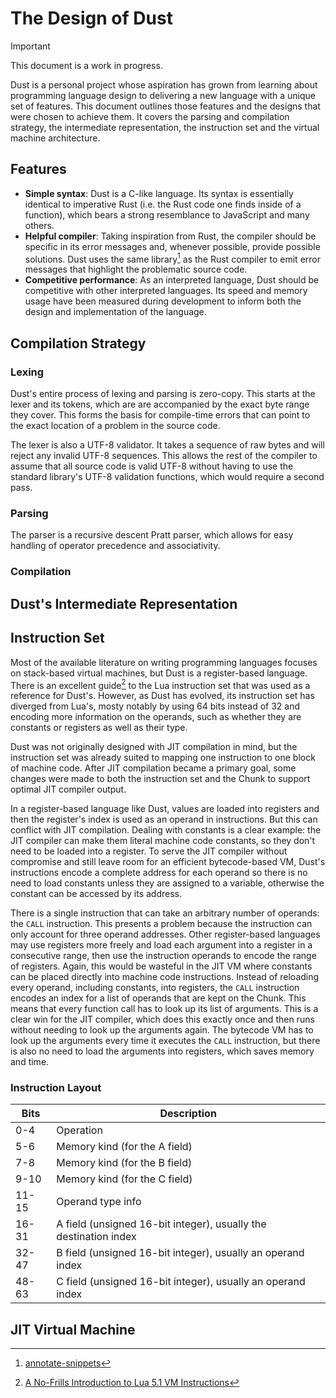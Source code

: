 # The Design of Dust

> [!IMPORTANT]
>
> This document is a work in progress.

Dust is a personal project whose aspiration has grown from learning about programming language
design to delivering a new language with a unique set of features. This document outlines those
features and the designs that were chosen to achieve them. It covers the parsing and compilation
strategy, the intermediate representation, the instruction set and the virtual machine architecture.

## Features

- **Simple syntax**: Dust is a C-like language. Its syntax is essentially identical to imperative
  Rust (i.e. the Rust code one finds inside of a function), which bears a strong resemblance to
  JavaScript and many others.
- **Helpful compiler**: Taking inspiration from Rust, the compiler should be specific in its error
  messages and, whenever possible, provide possible solutions. Dust uses the same library[^1] as the
  Rust compiler to emit error messages that highlight the problematic source code.
- **Competitive performance**: As an interpreted language, Dust should be competitive with other
  interpreted languages. Its speed and memory usage have been measured during development to inform
  both the design and implementation of the language.

## Compilation Strategy

### Lexing

Dust's entire process of lexing and parsing is zero-copy. This starts at the lexer and its tokens,
which are are accompanied by the exact byte range they cover. This forms the basis for compile-time
errors that can point to the exact location of a problem in the source code.

The lexer is also a UTF-8 validator. It takes a sequence of raw bytes and will reject any invalid
UTF-8 sequences. This allows the rest of the compiler to assume that all source code is valid UTF-8
without having to use the standard library's UTF-8 validation functions, which would require a
second pass.

### Parsing

The parser is a recursive descent Pratt parser, which allows for easy handling of operator
precedence and associativity.

### Compilation

## Dust's Intermediate Representation

## Instruction Set

Most of the available literature on writing programming languages focuses on stack-based virtual
machines, but Dust is a register-based language. There is an excellent guide[^2] to the Lua
instruction set that was used as a reference for Dust's. However, as Dust has evolved, its
instruction set has diverged from Lua's, mosty notably by using 64 bits instead of 32 and encoding
more information on the operands, such as whether they are constants or registers as well as their
type.

Dust was not originally designed with JIT compilation in mind, but the instruction set was already
suited to mapping one instruction to one block of machine code. After JIT compilation became a
primary goal, some changes were made to both the instruction set and the Chunk to support optimal
JIT compiler output.

In a register-based language like Dust, values are loaded into registers and then the register's
index is used as an operand in instructions. But this can conflict with JIT compilation. Dealing
with constants is a clear example: the JIT compiler can make them literal machine code constants, so
they don't need to be loaded into a register. To serve the JIT compiler without compromise and still
leave room for an efficient bytecode-based VM, Dust's instructions encode a complete address for
each operand so there is no need to load constants unless they are assigned to a variable, otherwise
the constant can be accessed by its address.

There is a single instruction that can take an arbitrary number of operands: the `CALL` instruction.
This presents a problem because the instruction can only account for three operand addresses. Other
register-based languages may use registers more freely and load each argument into a register in a
consecutive range, then use the instruction operands to encode the range of registers. Again, this
would be wasteful in the JIT VM where constants can be placed directly into machine code
instructions. Instead of reloading every operand, including constants, into registers, the `CALL`
instruction encodes an index for a list of operands that are kept on the Chunk. This means that
every function call has to look up its list of arguments. This is a clear win for the JIT compiler,
which does this exactly once and then runs without needing to look up the arguments again. The
bytecode VM has to look up the arguments every time it executes the `CALL` instruction, but there is
also no need to load the arguments into registers, which saves memory and time.

### Instruction Layout

Bits  | Description
----- | -----------
0-4   | Operation
5-6   | Memory kind (for the A field)
7-8   | Memory kind (for the B field)
9-10  | Memory kind (for the C field)
11-15 | Operand type info
16-31 | A field (unsigned 16-bit integer), usually the destination index
32-47 | B field (unsigned 16-bit integer), usually an operand index
48-63 | C field (unsigned 16-bit integer), usually an operand index


## JIT Virtual Machine

[^1]: [annotate-snippets](https://crates.io/crates/annotate-snippets)
[^2]: [A No-Frills Introduction to Lua 5.1 VM Instructions](https://www.mcours.net/cours/pdf/hasclic3/hasssclic818.pdf)
